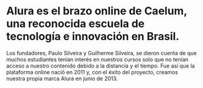 # Alura es el brazo online de Caelum, una reconocida escuela de tecnología e innovación en Brasil.
Los fundadores, Paulo Silveira y Guilherme Silveira, se dieron cuenta de que muchos estudiantes tenían interés en nuestros cursos solo que no tenían acceso a nuestro contenido debido a la distancia y el tiempo. Fue así que la plataforma online nació en 2011 y, con el éxito del proyecto, creamos nuestra propia marca Alura en junio de 2013.
